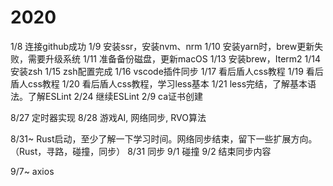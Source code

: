 # 2020

1/8     连接github成功
1/9     安装ssr，安装nvm、nrm
1/10    安装yarn时，brew更新失败，需要升级系统
1/11    准备备份磁盘，更新macOS
1/13    安装brew，Iterm2
1/14    安装zsh
1/15    zsh配置完成
1/16    vscode插件同步
1/17    看后盾人css教程
1/19    看后盾人css教程
1/20    看后盾人css教程，学习less基本
1/21    less完结，了解基本语法。了解ESLint
2/24    继续ESLint
2/9     ca证书创建

8/27    定时器实现
8/28    游戏AI, 网络同步, RVO算法

8/31~   Rust启动，至少了解一下学习时间。网络同步结束，留下一些扩展方向。（Rust，寻路，碰撞，同步）
  8/31  同步
  9/1   碰撞
  9/2   结束同步内容

9/7~    axios

